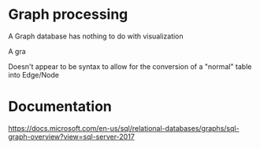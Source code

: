 # Graph processing

A Graph database has nothing to do with visualization

A gra

Doesn't appear to be syntax to allow for the conversion of a "normal" table into Edge/Node



# Documentation

https://docs.microsoft.com/en-us/sql/relational-databases/graphs/sql-graph-overview?view=sql-server-2017